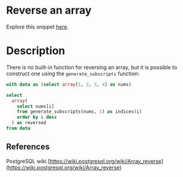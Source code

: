 # Reverse an array

Explore this snippet [here](https://count.co/n/aDl6lXQKQdx?vm=e).

# Description
There is no built-in function for reversing an array, but it is possible to construct one using the `generate_subscripts` function:

```sql
with data as (select array[1, 2, 3, 4] as nums)

select
  array(
    select nums[i]
    from generate_subscripts(nums, 1) as indices(i)
    order by i desc
  ) as reversed
from data
```


## References
PostgreSQL wiki [https://wiki.postgresql.org/wiki/Array_reverse](https://wiki.postgresql.org/wiki/Array_reverse)